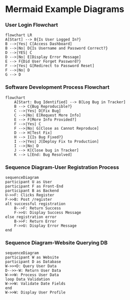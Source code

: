 # Mermaid Example Diagrams

### User Login Flowchart

```mermaid
flowchart LR
A[Start] --> B{Is User Logged In?}
B -->|Yes| C[Access Dashboard]
B -->|No| D{Is Username and Password Correct?}
D -->|YES| C
D -->|No| E[Display Error Message]
E --> F{Did User Forget Password?}
F -->|Yes| G[Redirect to Password Reset]
F -->|No| D
G --> D
```

### Software Development Process Flowchart

```mermaid
flowchart
    A[Start: Bug Identified] --> B[Log Bug in Tracker]
    B --> C{Bug Reproducible?}
    C -->|Yes| D[Fix Bug]
    C -->|No| E[Request More Info]
    E --> F[More Info Provided?]
    F -->|Yes| C
    F -->|No| G[Close as Cannot Reproduce]
    D --> H[Test Fix]
    H --> I{Is Bug Fixed?}
    I -->|Yes| J[Deploy Fix to Production]
    I -->|No| D
    J --> K[Close bug in Tracker]
    K --> L[End: Bug Resolved]
```

### Sequence Diagram-User Registration Process

```mermaid
sequenceDiagram
participant U as User
participant F as Front-End
participant B as Backend
U->>F: Clicks Register
F->>B: Post /register
alt successful registration
    B-->F: Return Success
    F->>U: Display Success Message
else registration error
    B->>F: Return Error
    F->>U: Display Error Message
end
```

### Sequence Diagram-Website Querying DB

```mermaid
sequenceDiagram
participant W as Website
participant D as Database
W->>+D: Query User Data
D-->>-W: Return User Data
W->>W: Process User Data
loop Data Validation
W->>W: Validate Date Fields
end
W->>W: Display User Profile
```
